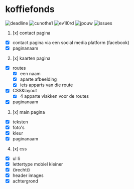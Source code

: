 # koffiefonds
![deadline](https://img.shields.io/badge/deadline-29--1--16-red.svg)
![cunothe1](https://img.shields.io/badge/cunothe1-finished-green.svg)
![ev1l0rd](https://img.shields.io/badge/ev1l0rd-finished-green.svg)
![jpouw](https://img.shields.io/badge/jpouw-finished-green.svg)
![issues](https://img.shields.io/github/issues/nasserievermeij/koffiefonds.svg)


1. [x] contact pagina
  * [x] contact pagina via een social media platform (facebook)
  * [x] paginanaam
2. [x] kaarten pagina
  * [x] routes
     * [x] een naam
     * [x] aparte afbeelding
     * [x] iets apparts van die route
  * [x] CSS&layout
     * [x] 4 apparte vlakken voor de routes
  * [x] paginanaam
3. [x] main pagina
  * [x] teksten
  * [x] foto's
  * [x] kleur
  * [x] paginanaam
4. [x] css
  * [x] ul li
  * [x] lettertype mobiel kleiner
  * [x] ¤recht¤
  * [x] header images
  * [x] achtergrond
